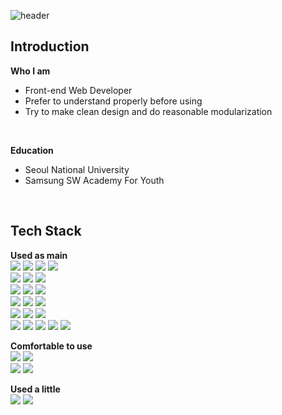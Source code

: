![header](https://capsule-render.vercel.app/api?type=slice&color=C6BBB7&height=180&text=Hani&fontSize=60&fontAlign=80&&fontAlignY=20&rotate=12&desc=Front%20End%20Developer&fontColor=ffffff&descAlign=80&descAlignY=40&stroke=c4b2ab&animation=blink)

## Introduction
**Who I am** <br />
- Front-end Web Developer
- Prefer to understand properly before using
- Try to make clean design and do reasonable modularization
<br />

**Education** <br />
- Seoul National University <br />
- Samsung SW Academy For Youth <br />
<br />

## Tech Stack 
**Used as main** <br />
<img src="https://img.shields.io/badge/Javascript-F7DF1E?style=for-the-badge&logo=JavaScript&logoColor=black"/>
<img src="https://img.shields.io/badge/TypeScript-3178C6?style=for-the-badge&logo=TypeScript&logoColor=black"/>
<img src="https://img.shields.io/badge/HTML5-E34F26?style=for-the-badge&logo=HTML5&logoColor=black"/>
<img src="https://img.shields.io/badge/CSS3-1572B6?style=for-the-badge&logo=CSS3&logoColor=black"/>
<br />
<img src="https://img.shields.io/badge/React-61DAFB?style=for-the-badge&logo=React&logoColor=black"/>
<img src="https://img.shields.io/badge/Next.js-000000?style=for-the-badge&logo=Next.js&logoColor=black"/>
<img src="https://img.shields.io/badge/Vue2-4FC08D?style=for-the-badge&logo=Vue.js&logoColor=black"/>
<br />
<img src="https://img.shields.io/badge/Redux toolkit-764ABC?style=for-the-badge&logo=Redux&logoColor=black"/>
<img src="https://img.shields.io/badge/zustand-FF9E0F?style=for-the-badge&logo=zustand&logoColor=black"/>
<img src="https://img.shields.io/badge/React Query-FF4154?style=for-the-badge&logo=reactquery&logoColor=black"/>
<br />
<img src="https://img.shields.io/badge/Styled Components-DB7093?style=for-the-badge&logo=styled-components&logoColor=black"/>
<img src="https://img.shields.io/badge/Bootstrap-7952B3?style=for-the-badge&logo=Bootstrap&logoColor=black"/>
<img src="https://img.shields.io/badge/Tailwind CSS-06B6D4?style=for-the-badge&logo=Tailwind CSS&logoColor=black"/>
<br />
<img src="https://img.shields.io/badge/Git-F05032?style=for-the-badge&logo=Git&logoColor=black"/>
<img src="https://img.shields.io/badge/GitHub-E8E8E8?style=for-the-badge&logo=GitHub&logoColor=black"/>
<img src="https://img.shields.io/badge/GitLab-FC6D26?style=for-the-badge&logo=GitLab&logoColor=black"/>
<br />
<img src="https://img.shields.io/badge/Jira-0052CC?style=for-the-badge&logo=Jira&logoColor=black"/>
<img src="https://img.shields.io/badge/notion-000000?style=for-the-badge&logo=notion&logoColor=black"/>
<img src="https://img.shields.io/badge/Slack-4A154B?style=for-the-badge&logo=Slack&logoColor=black"/>
<img src="https://img.shields.io/badge/Figma-F24E1E?style=for-the-badge&logo=Figma&logoColor=black"/>
<img src="https://img.shields.io/badge/Visual Studio Code-007ACC?style=for-the-badge&logo=Visual Studio Code&logoColor=black"/>
<br />


**Comfortable to use** <br />
<img src="https://img.shields.io/badge/Python-3776AB?style=for-the-badge&logo=Python&logoColor=black"/>
<img src="https://img.shields.io/badge/Django-092E20?style=for-the-badge&logo=Django&logoColor=black"/>
<br />
<img src="https://img.shields.io/badge/PyCharm-000000?style=for-the-badge&logo=PyCharm&logoColor=black"/>
<img src="https://img.shields.io/badge/Mattermost-0058CC?style=for-the-badge&logo=Mattermost&logoColor=black"/>
<br />

**Used a little** <br />
<img src="https://img.shields.io/badge/Java-007396?style=for-the-badge&logo=java&logoColor=black"/>
<img src="https://img.shields.io/badge/Eclipse-2C2255?style=for-the-badge&logo=Eclipse IDE&logoColor=black"/>





<!--
**hani2057/hani2057** is a ✨ _special_ ✨ repository because its `README.md` (this file) appears on your GitHub profile.

Here are some ideas to get you started:

- 🔭 I’m currently working on ...
- 🌱 I’m currently learning ...
- 👯 I’m looking to collaborate on ...
- 🤔 I’m looking for help with ...
- 💬 Ask me about ...
- 📫 How to reach me: ...
- 😄 Pronouns: ...
- ⚡ Fun fact: ...
-->
